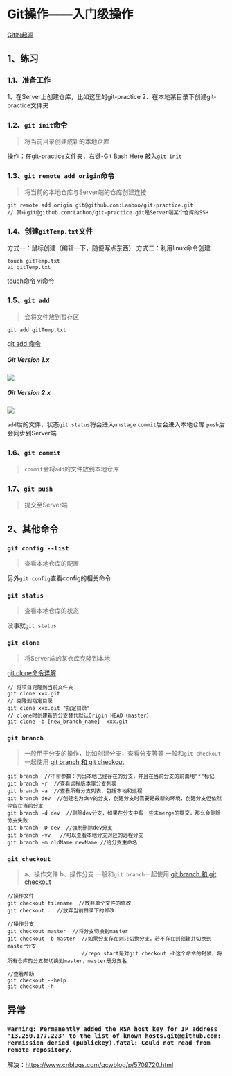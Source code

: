 # Git操作——入门级操作



[Git的起源](https://www.liaoxuefeng.com/wiki/0013739516305929606dd18361248578c67b8067c8c017b000/00137402760310626208b4f695940a49e5348b689d095fc000)

## 1、练习
### 1.1、准备工作
1、在Server上创建仓库，比如这里的git-practice
2、在本地某目录下创建git-practice文件夹

### 1.2、`git init`命令
> 将当前目录创建成新的本地仓库

操作：在git-practice文件夹，右键-Git Bash Here
敲入`git init`

### 1.3、`git remote add origin`命令
> 将当前的本地仓库与Server端的仓库创建连接
```
git remote add origin git@github.com:Lanboo/git-practice.git
// 其中git@github.com:Lanboo/git-practice.git是Server端某个仓库的SSH
```
### 1.4、创建`gitTemp.txt`文件
方式一：鼠标创建（编辑一下，随便写点东西）
方式二：利用linux命令创建
```
touch gitTemp.txt
vi gitTemp.txt
```
[touch命令](https://blog.csdn.net/tanga842428/article/details/52856864)
[vi命令](http://man.linuxde.net/vi)
### 1.5、`git add`
>会将文件放到暂存区
``` git
git add gitTemp.txt
```
[git add 命令](https://www.cnblogs.com/skura23/p/5859243.html)
##### Git Version 1.x
![](http://i.stack.imgur.com/YfLUZ.jpg)
##### Git Version 2.x
![](http://i.stack.imgur.com/KwOLu.jpg)

`add`后的文件，状态`git status`将会进入`unstage`
`commit`后会进入本地仓库
`push`后会同步到Server端

### 1.6、`git commit`
> `commit`会将`add`的文件放到本地仓库

### 1.7、`git push`
> 提交至Server端


## 2、其他命令
### `git config --list`
> 查看本地仓库的配置

另外`git config`查看config的相关命令

### `git status`
> 查看本地仓库的状态

没事就`git status`

### `git clone`
> 将Server端的某仓库克隆到本地

[git clone命令详解](https://blog.csdn.net/zmzwll1314/article/details/53161958)
```
// 将项目克隆到当前文件夹
git clone xxx.git
// 克隆到指定目录
git clone xxx.git "指定目录"
// clone时创建新的分支替代默认Origin HEAD（master）
git clone -b [new_branch_name]  xxx.git
```
### `git branch`
> 一般用于分支的操作，比如创建分支，查看分支等等
> 一般和`git checkout`一起使用
> [git branch 和 git checkout](https://www.cnblogs.com/qianqiannian/p/6011404.html)
```
git branch  //不带参数：列出本地已经存在的分支，并且在当前分支的前面用"*"标记
git branch -r  //查看远程版本库分支列表
git branch -a  //查看所有分支列表，包括本地和远程
git branch dev  //创建名为dev的分支，创建分支时需要是最新的环境，创建分支但依然停留在当前分支
git branch -d dev  //删除dev分支，如果在分支中有一些未merge的提交，那么会删除分支失败
git branch -D dev  //强制删除dev分支
git branch -vv   //可以查看本地分支对应的远程分支
git branch -m oldName newName //给分支重命名
```



### `git checkout`
> a、操作文件  b、操作分支
> 一般和`git branch`一起使用
> [git branch 和 git checkout](https://www.cnblogs.com/qianqiannian/p/6011404.html)
```
//操作文件
git checkout filename  //放弃单个文件的修改
git checkout .  //放弃当前目录下的修改

//操作分支
git checkout master  //将分支切换到master
git checkout -b master  //如果分支存在则只切换分支，若不存在则创建并切换到master分支
                        //repo start是对git checkout -b这个命令的封装，将所有仓库的分支都切换到master，master是分支名

//查看帮助
git checkout --help
git checkout -h
```


## 异常

### `Warning: Permanently added the RSA host key for IP address '13.250.177.223' to the list of known hosts.git@github.com: Permission denied (publickey).fatal: Could not read from remote repository.`

解决：https://www.cnblogs.com/qcwblog/p/5709720.html
